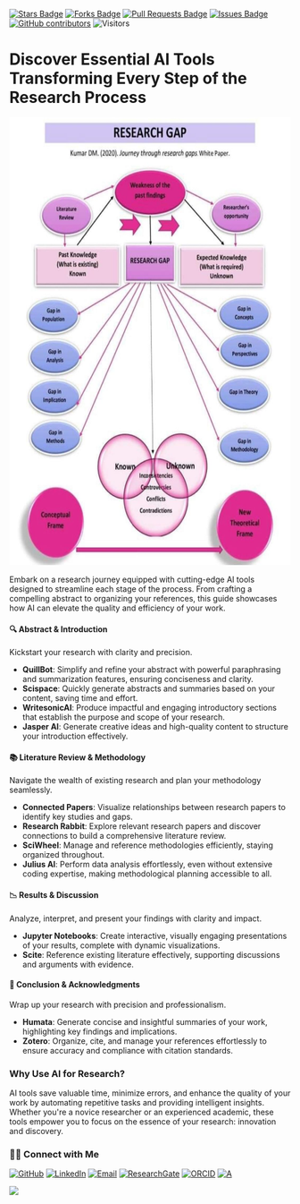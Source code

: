 <a href="https://github.com/drshahizan/short-course/stargazers"><img src="https://img.shields.io/github/stars/drshahizan/short-course" alt="Stars Badge"/></a>
<a href="https://github.com/drshahizan/short-course/network/members"><img src="https://img.shields.io/github/forks/drshahizan/short-course" alt="Forks Badge"/></a>
<a href="https://github.com/drshahizan/short-course/pulls"><img src="https://img.shields.io/github/issues-pr/drshahizan/short-course" alt="Pull Requests Badge"/></a>
<a href="https://github.com/drshahizan/short-course"><img src="https://img.shields.io/github/issues/drshahizan/short-course" alt="Issues Badge"/></a>
<a href="https://github.com/drshahizan/short-course/graphs/contributors"><img alt="GitHub contributors" src="https://img.shields.io/github/contributors/drshahizan/short-course?color=2b9348"></a>
![Visitors](https://api.visitorbadge.io/api/visitors?path=https%3A%2F%2Fgithub.com%2Fdrshahizan%2Fshort-course&labelColor=%23d9e3f0&countColor=%23697689&style=flat)

# Discover Essential AI Tools Transforming Every Step of the Research Process

 <img src="https://github.com/drshahizan/short-course/blob/main/25upsi/images/research%20gap.jpeg" alt="Image Alt Text"  height="800">

Embark on a research journey equipped with cutting-edge AI tools designed to streamline each stage of the process. From crafting a compelling abstract to organizing your references, this guide showcases how AI can elevate the quality and efficiency of your work.


#### **🔍 Abstract & Introduction**
Kickstart your research with clarity and precision. 
- **QuillBot**: Simplify and refine your abstract with powerful paraphrasing and summarization features, ensuring conciseness and clarity.  
- **Scispace**: Quickly generate abstracts and summaries based on your content, saving time and effort.  
- **WritesonicAI**: Produce impactful and engaging introductory sections that establish the purpose and scope of your research.  
- **Jasper AI**: Generate creative ideas and high-quality content to structure your introduction effectively.  

#### **📚 Literature Review & Methodology**
Navigate the wealth of existing research and plan your methodology seamlessly.  
- **Connected Papers**: Visualize relationships between research papers to identify key studies and gaps.  
- **Research Rabbit**: Explore relevant research papers and discover connections to build a comprehensive literature review.  
- **SciWheel**: Manage and reference methodologies efficiently, staying organized throughout.  
- **Julius AI**: Perform data analysis effortlessly, even without extensive coding expertise, making methodological planning accessible to all.  

#### **📉 Results & Discussion**
Analyze, interpret, and present your findings with clarity and impact.  
- **Jupyter Notebooks**: Create interactive, visually engaging presentations of your results, complete with dynamic visualizations.  
- **Scite**: Reference existing literature effectively, supporting discussions and arguments with evidence.  

#### **📑 Conclusion & Acknowledgments**
Wrap up your research with precision and professionalism.  
- **Humata**: Generate concise and insightful summaries of your work, highlighting key findings and implications.  
- **Zotero**: Organize, cite, and manage your references effortlessly to ensure accuracy and compliance with citation standards.  

### **Why Use AI for Research?**
AI tools save valuable time, minimize errors, and enhance the quality of your work by automating repetitive tasks and providing intelligent insights. Whether you're a novice researcher or an experienced academic, these tools empower you to focus on the essence of your research: innovation and discovery.

### 🙌🏻 Connect with Me
<p align="left">
    <a href="https://github.com/drshahizan" target="_blank"><img alt="GitHub" src="https://img.shields.io/badge/-@drshahizan-181717?style=flat-square&logo=GitHub&logoColor=white"></a>
    <a href="https://www.linkedin.com/in/drshahizan" target="_blank"><img alt="LinkedIn" src="https://img.shields.io/badge/-drshahizan-blue?style=flat-square&logo=Linkedin&logoColor=white&link=https://www.linkedin.com/in/drshahizan/"></a>
    <a href="mailto:shahizan@utm.my" target="_blank"><img alt="Email" src="https://img.shields.io/badge/-shahizan@utm.my-c14438?style=flat-square&logo=Gmail&logoColor=white&link=mailto:shahizan@utm.my.com"></a>
    <a href="https://www.researchgate.net/profile/Mohd-Othman-28" target="_blank"><img alt="ResearchGate" src="https://img.shields.io/badge/-ResearchGate-00CCBB?style=flat-square&logo=ResearchGate&logoColor=white"></a>
    <a href="https://orcid.org/0000-0003-4261-1873" target="_blank"><img alt="ORCID" src="https://img.shields.io/badge/-ORCID-A6CE39?style=flat-square&logo=ORCID&logoColor=white"></a> 
 <a href="https://visitorbadge.io/status?path=https%3A%2F%2Fgithub.com%2Fdrshahizan" target="_blank"><img alt="A" src="https://api.visitorbadge.io/api/visitors?path=https%3A%2F%2Fgithub.com%2Fdrshahizan&labelColor=%23697689&countColor=%23555555&style=plastic"></a>
 
![](https://hit.yhype.me/github/profile?user_id=81284918)
</p>

